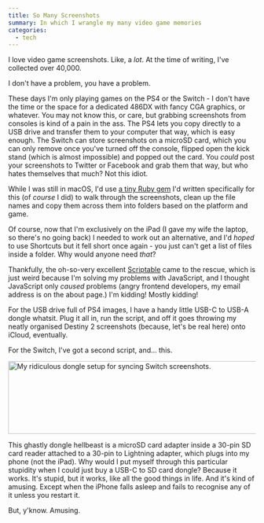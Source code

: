 ```yaml
---
title: So Many Screenshots
summary: In which I wrangle my many video game memories
categories:
  - tech
---
```


I love video game screenshots. Like, a _lot_. At the time of writing, I've collected over 40,000.

I don't have a problem, you have a problem.

These days I'm only playing games on the PS4 or the Switch - I don't have the time or the space for a dedicated 486DX with fancy CGA graphics, or whatever. You may not know this, or care, but grabbing screenshots from consoles is kind of a pain in the ass. The PS4 lets you copy directly to a USB drive and transfer them to your computer that way, which is easy enough. The Switch can store screenshots on a microSD card, which you can only remove once you've turned off the console, flipped open the kick stand (which is almost impossible) and popped out the card. You _could_ post your screenshots to Twitter or Facebook and grab them that way, but who hates themselves that much? Not this idiot.

While I was still in macOS, I'd use [a tiny Ruby gem](https://github.com/waferbaby/parker "My gem for organising screenshots.") I'd written specifically for this (of _course_ I did) to walk through the screenshots, clean up the file names and copy them across them into folders based on the platform and game.

Of course, now that I'm exclusively on the iPad (I gave my wife the laptop, so there's no going back) I needed to work out an alternative, and I'd _hoped_ to use Shortcuts but it fell short once again - you just can't get a list of files inside a folder. Why would anyone need _that_?

Thankfully, the oh-so-very excellent [Scriptable](https://scriptable.app/ "An iOS automation app.") came to the rescue, which is just weird because I'm solving my problems with JavaScript, and I thought JavaScript only _caused_ problems (angry frontend developers, my email address is on the about page.) I'm kidding! Mostly kidding!

For the USB drive full of PS4 images, I have a handy little USB-C to USB-A dongle whatsit. Plug it all in, run the script, and off it goes throwing my neatly organised Destiny 2 screenshots (because, let's be real here) onto iCloud, eventually.

For the Switch, I've got a second script, and... this.

<img src="/images/posts/dongle-hell.jpg" width="800" height="148" alt="My ridiculous dongle setup for syncing Switch screenshots.">

This ghastly dongle hellbeast is a microSD card adapter inside a 30-pin SD card reader attached to a 30-pin to Lightning adapter, which plugs into my phone (not the iPad). Why would I put myself through this particular stupidity when I could just buy a USB-C to SD card dongle? Because it works. It's stupid, but it works, like all the good things in life. And it's kind of amusing. Except when the iPhone falls asleep and fails to recognise any of it unless you restart it.

But, y'know. Amusing.